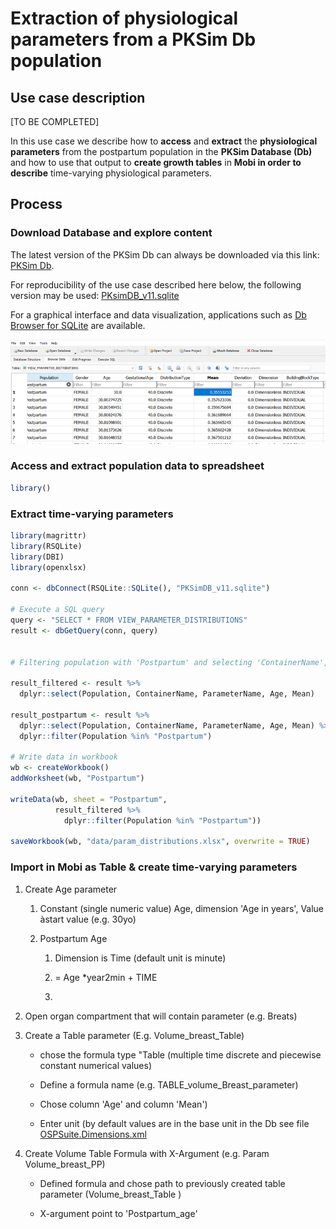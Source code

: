 # Extraction of physiological parameters from a PKSim Db population

## Use case description

[TO BE COMPLETED]

In this use case we describe how to **access** and **extract** the **physiological parameters** from the postpartum population in the **PKSim Database (Db)** and how to use that output to **create growth tables** in **Mobi in order to describe** time-varying physiological parameters.

## Process

### Download Database and explore content

The latest version of the PKSim Db can always be downloaded via this link: [PKSim Db](https://github.com/Open-Systems-Pharmacology/PK-Sim/raw/develop/src/Db/PKSimDB.sqlite).

For reproducibility of the use case described here below, the following version may be used: [PKsimDB_v11.sqlite](https://github.com/open-systems-pharmacology/pk-sim/blob/6dc119cfa8884fe14f5c7c98d54c47970bb1e219/src/db/pksimdb.SQLite)

For a graphical interface and data visualization, applications such as [Db Browser for SQLite](https://sqlitebrowser.org/) are available.

![Prospective exploration of the PKSim Db with DB Browser for SQLite - Postpartum population](../assets/images/part-5/ExploreDb.png)

### Access and extract population data to spreadsheet

``` r
library()
```

### Extract time-varying parameters

``` r
library(magrittr)
library(RSQLite)
library(DBI)
library(openxlsx)

conn <- dbConnect(RSQLite::SQLite(), "PKSimDB_v11.sqlite")

# Execute a SQL query
query <- "SELECT * FROM VIEW_PARAMETER_DISTRIBUTIONS"
result <- dbGetQuery(conn, query)


# Filtering population with 'Postpartum' and selecting 'ContainerName', 'ParameterName', 'Age', and 'Mean' columns

result_filtered <- result %>% 
  dplyr::select(Population, ContainerName, ParameterName, Age, Mean) 

result_postpartum <- result %>% 
  dplyr::select(Population, ContainerName, ParameterName, Age, Mean) %>%
  dplyr::filter(Population %in% "Postpartum")

# Write data in workbook
wb <- createWorkbook()
addWorksheet(wb, "Postpartum")

writeData(wb, sheet = "Postpartum", 
          result_filtered %>%
            dplyr::filter(Population %in% "Postpartum"))

saveWorkbook(wb, "data/param_distributions.xlsx", overwrite = TRUE)
```

### Import in Mobi as Table & create time-varying parameters

1.  Create Age parameter

    1.  Constant (single numeric value) Age, dimension 'Age in years', Value àstart value (e.g. 30yo)

    2.  Postpartum Age

        1.  Dimension is Time (default unit is minute)

        2.  = Age \*year2min + TIME

        3.  

2.  Open organ compartment that will contain parameter (e.g. Breats)

3.  Create a Table parameter (E.g. Volume_breast_Table)

    -   chose the formula type "Table (multiple time discrete and piecewise constant numerical values)

    -   Define a formula name (e.g. TABLE_volume_Breast_parameter)

    -   Chose column 'Age' and column 'Mean')

    -   Enter unit (by default values are in the base unit in the Db see file [OSPSuite.Dimensions.xml](https://esqlabs.sharepoint.com/:u:/s/S-BASF-P23-195A/EZSeZvDmQFRLvKNCJRqyxyUBkv8jR2po28wDa-caVE1LMg?e=BagOhT)

4.  Create Volume Table Formula with X-Argument (e.g. Param Volume_breast_PP)

    -   Defined formula and chose path to previously created table parameter (Volume_breast_Table )

    -   X-argument point to 'Postpartum_age'
